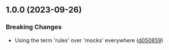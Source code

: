 ## 1.0.0 (2023-09-26)


### Breaking Changes

* Using the term 'rules' over 'mocks' everywhere ([d050859](https://github.com/alexschimpf/parrot/commit/d05085903c58f68173cffbc9e96a5d1bb78fb6c4))
